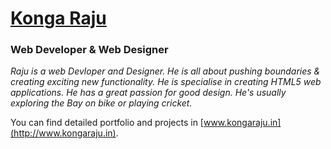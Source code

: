 [Konga Raju](http://www.kongaraju.in)
============

### Web Developer & Web Designer



*Raju is a web Devloper and Designer. He is all about pushing boundaries &amp; creating exciting new functionality. He is specialise in creating HTML5 web applications. He has a great passion for good design. He's usually exploring the Bay on bike or playing cricket.*


You can find detailed portfolio and projects in [www.kongaraju.in](http://www.kongaraju.in).
